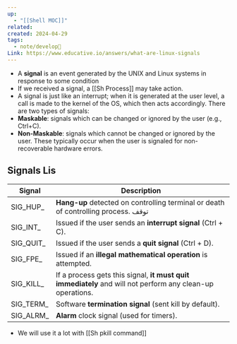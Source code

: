 ```yaml
---
up:
  - "[[Shell MOC]]"
related: 
created: 2024-04-29
tags:
  - note/develop🍃
Link: https://www.educative.io/answers/what-are-linux-signals
---
```

- A **signal** is an event generated by the UNIX and Linux systems in response to some condition
- If we received a signal, a [[Sh Process]] may take action.
- A signal is just like an interrupt; when it is generated at the user level, a call is made to the kernel of the OS, which then acts accordingly.
There are two types of signals:
- **Maskable**: signals which can be changed or ignored by the user (e.g., Ctrl+C).
- **Non-Maskable**: signals which cannot be changed or ignored by the user. These typically occur when the user is signaled for non-recoverable hardware errors.
## Signals Lis

| **Signal** | **Description**                                                                                           |
| ---------- | --------------------------------------------------------------------------------------------------------- |
| SIG_HUP_   | **Hang-up** detected on controlling terminal or death of controlling process. توقف                        |
| SIG_INT_   | Issued if the user sends an **interrupt signal** (Ctrl + C).                                              |
| SIG_QUIT_  | Issued if the user sends a **quit signal** (Ctrl + D).                                                    |
| SIG_FPE_   | Issued if an **illegal mathematical operation** is attempted.                                             |
| SIG_KILL_  | If a process gets this signal, **it must quit immediately** and will not perform any clean-up operations. |
| SIG_TERM_  | Software **termination signal** (sent kill by default).                                                   |
| SIG_ALRM_  | **Alarm** clock signal (used for timers).                                                                 |
- We will use it a lot with [[Sh pkill command]]